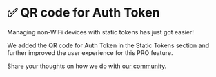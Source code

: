 # ✅ QR code for Auth Token

Managing non-WiFi devices with static tokens has just got easier! 

We added the QR code for Auth Token in the Static Tokens section and further improved the user experience for this PRO feature. 

Share your thoughts on how we do with [our community](https://community.blynk.cc/).
